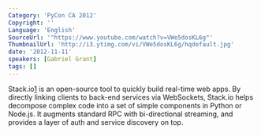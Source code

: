 ```yaml
---
Category: 'PyCon CA 2012'
Copyright: ''
Language: 'English'
SourceUrl: '"https://www.youtube.com/watch?v=VWe5dosKL6g"'
ThumbnailUrl: 'http://i3.ytimg.com/vi/VWe5dosKL6g/hqdefault.jpg'
date: '2012-11-11'
speakers: [Gabriel Grant]
tags: []
---
```

Stack.io[1] is an open-source tool to quickly build real-time web apps. By
directly linking clients to back-end services via WebSockets, Stack.io helps
decompose complex code into a set of simple components in Python or Node.js.
It augments standard RPC with bi-directional streaming, and provides a layer
of auth and service discovery on top.

[1]:
[https://github.com/dotcloud/stack.io](https://github.com/dotcloud/stack.io)

